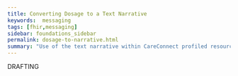 ```yaml
---
title: Converting Dosage to a Text Narrative
keywords:  messaging
tags: [fhir,messaging]
sidebar: foundations_sidebar
permalink: dosage-to-narrative.html
summary: "Use of the text narrative within CareConnect profiled resources"
---
```




DRAFTING
